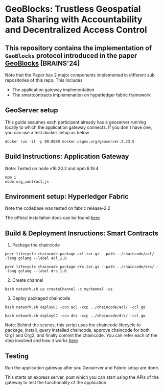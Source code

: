 # GeoBlocks: Trustless Geospatial Data Sharing with Accountability and Decentralized Access Control

This repository contains the implementation of `GeoBlocks` protocol introduced in the paper [GeoBlocks]() [BRAINS'24]
---

Note that the Paper has 2 major components implemented in different sub repositories of this repo. This includes 

-  The application gateway implementation
-  The smartcontracts implemenation on hyperledger fabric framework

## GeoServer setup

This guide assumes each participant already has a geoserver running locally to which the application gateway connects. If you don't have one, you can use a test docker setup as below

```
docker run -it -p 80:8080 docker.osgeo.org/geoserver:2.23.0
```

## Build Instructions: Application Gateway

Note: Tested on node v16.20.2 and npm 8.19.4

```
npm i
node org_contract.js
```


## Environment setup: Hyperledger Fabric

Note the codebase was tested on fabric release-2.2

The official installation docs can be found [here](https://hyperledger-fabric.readthedocs.io/en/release-2.2/install.html) 



## Build & Deployment Insructions: Smart Contracts

1. Package the chaincode
```
peer lifecycle chaincode package acl.tar.gz --path ../chaincode/acl/ --lang golang --label acl_1.0

peer lifecycle chaincode package drs.tar.gz --path ../chaincode/drs/ --lang golang --label drs_1.0
```
2. Create channel
```
bash network.sh up createChannel -c mychannel -ca
```

3. Deploy packaged chaincode

```
bash network.sh deployCC -ccn acl -ccp ../chaincode/acl/ -ccl go

bash network.sh deployCC -ccn drs -ccp ../chaincode/drs/ -ccl go
```

Note: Behind the scenes, this script uses the chaincode lifecycle to package, install, query installed chaincode, approve chaincode for both Org1 and Org2, and finally commit the chaincode. You can refer each of the step involved and how it works [here](https://hyperledger-fabric.readthedocs.io/en/release-2.2/deploy_chaincode.html)


## Testing

Run the application gateway after you Geoserver and Fabric setup are done.

This starts an express server, post which you can start using the APIs of the gateway to test the functionality of the application.